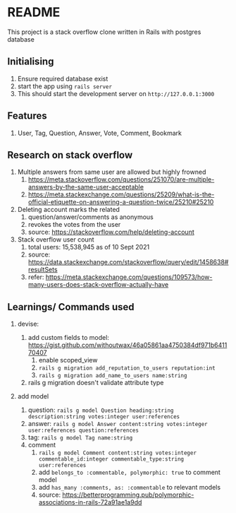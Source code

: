 # README

This project is a stack overflow clone written in Rails with postgres database

## Initialising
1. Ensure required database exist
2. start the app using `rails server`
3. This should start the development server on `http://127.0.0.1:3000`

## Features 
1. User, Tag, Question, Answer, Vote, Comment, Bookmark


## Research on stack overflow
1. Multiple answers from same user are allowed but highly frowned
   1. https://meta.stackoverflow.com/questions/251070/are-multiple-answers-by-the-same-user-acceptable
   2. https://meta.stackexchange.com/questions/25209/what-is-the-official-etiquette-on-answering-a-question-twice/25210#25210
2. Deleting account marks the related
   1. question/answer/comments as anonymous
   2. revokes the votes from the user
   3. source: https://stackoverflow.com/help/deleting-account
3. Stack overflow user count
   1. total users: 15,538,945 as of 10 Sept 2021
   2. source: https://data.stackexchange.com/stackoverflow/query/edit/1458638#resultSets
   3. refer: https://meta.stackexchange.com/questions/109573/how-many-users-does-stack-overflow-actually-have

## Learnings/ Commands used

1. devise:
   1. add custom fields to model: https://gist.github.com/withoutwax/46a05861aa4750384df971b641170407
      1. enable scoped_view
      2. `rails g migration add_reputation_to_users reputation:int`
      3. `rails g migration add_name_to_users name:string`
   2. rails g migration doesn't validate attribute type

2. add model
   1. question: `rails g model Question heading:string description:string votes:integer user:references`
   2. answer: `rails g model Answer content:string votes:integer user:references question:references`
   3. tag: `rails g model Tag name:string`
   4. comment 
      1. `rails g model Comment content:string votes:integer commentable_id:integer commentable_type:string user:references`
      2. add ```belongs_to :commentable, polymorphic: true``` to comment model
      3. add ```has_many :comments, as: :commentable``` to relevant models
      4. source: https://betterprogramming.pub/polymorphic-associations-in-rails-72a91ae1a9dd

